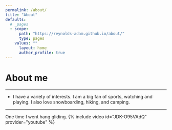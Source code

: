 ```yaml
---
permalink: /about/
title: "About"
defaults:
  # _pages
  - scope:
      path: "https://reynolds-adam.github.io/about/"
      type: pages
    values: ""
      layout: home
      author_profile: true
---
```

	  
# About me
------
* I have a variety of interests. I am a big fan of sports, watching and playing. I also love snowboarding, hiking, and camping. 

    
 
------
One time I went hang gliding.
{% include video id="JDK-O95VAdQ" provider="youtube" %}
